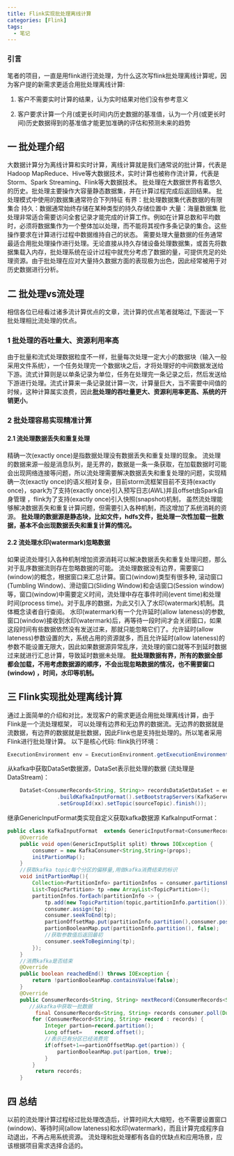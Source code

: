```yaml
---
title: Flink实现批处理离线计算
categories: [Flink]
tags:
  - 笔记
---
```


### 引言

笔者的项目，一直是用flink进行流处理，为什么这次写flink批处理离线计算呢，因为客户提的新需求更适合用批处理离线计算:

1. 客户不需要实时计算的结果，认为实时结果对他们没有参考意义

2. 客户要求计算一个月(或更长时间)内历史数据的基准值，认为一个月(或更长时间)历史数据得到的基准值才能更加准确的评估和预测未来的趋势

   

## 一 批处理介绍
大数据计算分为离线计算和实时计算，离线计算就是我们通常说的批计算，代表是Hadoop MapReduce、Hive等大数据技术，实时计算也被称作流计算，代表是Storm、Spark Streaming、Flink等大数据技术。
批处理在大数据世界有着悠久的历史。批处理主要操作大容量静态数据集，并在计算过程完成后返回结果。
批处理模式中使用的数据集通常符合下列特征
有界：批处理数据集代表数据的有限集合
持久：数据通常始终存储在某种类型的持久存储位置中
大量：海量数据集
批处理非常适合需要访问全套记录才能完成的计算工作。例如在计算总数和平均数时，必须将数据集作为一个整体加以处理，而不能将其视作多条记录的集合。这些操作要求在计算进行过程中数据维持自己的状态。
需要处理大量数据的任务通常最适合用批处理操作进行处理。无论直接从持久存储设备处理数据集，或首先将数据集载入内存，批处理系统在设计过程中就充分考虑了数据的量，可提供充足的处理资源。由于批处理在应对大量持久数据方面的表现极为出色，因此经常被用于对历史数据进行分析。

## 二 批处理vs流处理
相信各位已经看过诸多流计算优点的文章，流计算的优点笔者就略过, 下面说一下批处理相比流处理的优点。

### 1 批处理的吞吐量大、资源利用率高
由于批量和流式处理数据粒度不一样，批量每次处理一定大小的数据块（输入一般采用文件系统），一个任务处理完一个数据块之后，才将处理好的中间数据发送给下游。流式计算则是以单条记录为单位，任务在处理完一条记录之后，然后发送给下游进行处理。流式计算来一条记录就计算一次，计算量巨大，当不需要中间值的时候，这种计算属实浪费，因此**批处理的吞吐量更大、资源利用率更高、系统的开销更小**。

### 2 批处理容易实现精准计算
#### 2.1 流处理数据丢失和重复处理
精确一次(exactly once)是指数据处理没有数据丢失和重复处理的现象。
流处理的数据来源一般是消息队列，是无界的，数据是一条一条获取，在加载数据时可能会出现网络连接等问题，所以流处理需要解决数据丢失和重复处理的问题，实现精确一次(exactly once)的语义相对复杂，目前storm流框架目前不支持(exactly once)，spark为了支持(exactly once)引入预写日志(AWL)并且offset由Spark自身管理  ，flink为了支持(exactly once)引入快照(snapshot)机制， 虽然流处理能够解决数据丢失和重复计算问题，但需要引入各种机制，而这增加了系统消耗的资源。
**批处理的数据源是静态块，比如文件，hdfs文件，批处理一次性加载一批数据，基本不会出现数据丢失和重复计算的情况。**

#### 2.2 流处理水印(watermark)忽略数据
如果说流处理引入各种机制增加资源消耗可以解决数据丢失和重复处理问题，那么对于乱序数据流则存在忽略数据的可能。
流处理数据没有边界，需要窗口(window)的概念，根据窗口来汇总计算。窗口(window)类型有很多种, 滚动窗口(Tumbling Window)、滑动窗口(Sliding Window)和会话窗口(Session window)等，窗口(window)中需要定义时间，流处理中存在事件时间(event time)和处理时间(process time)。对于乱序的数据，为此又引入了水印(watermark)机制。具体概念读者自行查阅。
水印(watermark)有一个允许延时(allow lateness)的参数, 窗口(window)接收到水印(watermark)后，再等待一段时间才会关闭窗口，如果这段时间有些数据依然没有发送过来，那就只能忽略它们了。允许延时(allow lateness)参数设置的大，系统占用的资源就多，而且允许延时(allow lateness)的参数不能设置无限大，因此如果数据源异常乱序，流处理的窗口就等不到延时数据过来就进行汇总计算，导致延时数据未处理。
**批处理数据有界，所有的数据全部都会加载，不用考虑数据源的顺序，不会出现忽略数据的情况，也不需要窗口(window) ，时间，水印等机制。**

## 三 Flink实现批处理离线计算
通过上面简单的介绍和对比，发现客户的需求更适合用批处理离线计算，由于Flink是一个流处理框架， 可以处理有边界和无边界的数据流。无边界的数据就是流数据，有边界的数据就是批数据，因此Flink也是支持批处理的。所以笔者采用Flink进行批处理计算。
以下是核心代码:
flink执行环境：

```java
ExecutionEnvironment env = ExecutionEnvironment.getExecutionEnvironment();
```

从kafka中获取DataSet数据源，DataSet表示批处理的数据 (流处理是DataStream)：

```java
	DataSet<ConsumerRecords<String, String>> recordsDataSetDataSet = env.createInput(KafkaInputFormat
				.buildKafkaInputFormat().setBootstrapServers(KafkaServers)
				.setGroupId(xx).setTopic(sourceTopic).finish());
```

继承GenericInputFormat类实现自定义获取kafka数据源 KafkaInputFormat：

```java
public class KafkaInputFormat  extends GenericInputFormat<ConsumerRecords<String, String>> {
	@Override
	public void open(GenericInputSplit split) throws IOException {
        consumer = new KafkaConsumer<String,String>(props);
        initPartionMap();
	}
	//获取kafka topic每个分区的偏移量,用做kafka消费结束的标识
	void initPartionMap(){
		Collection<PartitionInfo> partitionInfos = consumer.partitionsFor(topic);
        List<TopicPartition> tp =new ArrayList<TopicPartition>();
        partitionInfos.forEach(partitionInfo -> {
            tp.add(new TopicPartition(topic,partitionInfo.partition()));
            consumer.assign(tp);
            consumer.seekToEnd(tp);
            partionOffsetMap.put(partitionInfo.partition(),consumer.position(new TopicPartition(topic, partitionInfo.partition())));
            partionBooleanMap.put(partitionInfo.partition(), false);     
            //获取参数值后返回最初
            consumer.seekToBeginning(tp);
        });
	}
	//消费kafka是否结束
	@Override
	public boolean reachedEnd() throws IOException {
		return !partionBooleanMap.containsValue(false);
	}
	@Override
	public ConsumerRecords<String, String> nextRecord(ConsumerRecords<String, String> reuse) {
	   //从kafka中获取一批数据
		 final ConsumerRecords<String, String> records consumer.poll(Duration.ofMillis(pollTime));
        for (ConsumerRecord<String, String> record : records) {
        	Integer partion=record.partition();
        	Long offset=	record.offset();
        	//表示已有分区已经消费完
        	if(offset+1==partionOffsetMap.get(partion)) { 
        		partionBooleanMap.put(partion, true);
        	}
        }
		 return records;
	}

```

## 四 总结

以前的流处理计算过程经过批处理改造后，计算时间大大缩短，也不需要设置窗口(window)、等待时间(allow lateness)和水印(watermark)，而且计算完成程序自动退出，不再占用系统资源。
流处理和批处理都有各自的优缺点和应用场景，应该根据项目需求选择合适的。